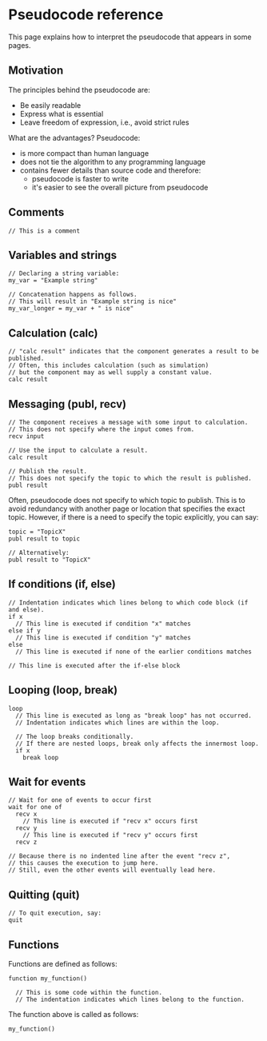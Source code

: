 # Pseudocode reference

This page explains how to interpret the pseudocode that appears in some pages.

## Motivation

The principles behind the pseudocode are:

- Be easily readable
- Express what is essential
- Leave freedom of expression, i.e., avoid strict rules

What are the advantages? Pseudocode:

- is more compact than human language
- does not tie the algorithm to any programming language
- contains fewer details than source code and therefore:
    - pseudocode is faster to write
    - it's easier to see the overall picture from pseudocode


## Comments

```nohighlight
// This is a comment
```


## Variables and strings

```nohighlight
// Declaring a string variable:
my_var = "Example string"
 
// Concatenation happens as follows.
// This will result in "Example string is nice"
my_var_longer = my_var + " is nice"
```


## Calculation (calc)

```nohighlight
// "calc result" indicates that the component generates a result to be published.
// Often, this includes calculation (such as simulation)
// but the component may as well supply a constant value.
calc result
```


## Messaging (publ, recv)

```nohighlight
// The component receives a message with some input to calculation.
// This does not specify where the input comes from.
recv input
 
// Use the input to calculate a result.
calc result
 
// Publish the result.
// This does not specify the topic to which the result is published.
publ result
```

Often, pseudocode does not specify to which topic to publish. This is to avoid redundancy with another page or location that specifies the exact topic. However, if there is a need to specify the topic explicitly, you can say:

```nohighlight
topic = "TopicX"
publ result to topic
 
// Alternatively:
publ result to "TopicX"
```


## If conditions (if, else)

```nohighlight
// Indentation indicates which lines belong to which code block (if and else).
if x
  // This line is executed if condition "x" matches
else if y
  // This line is executed if condition "y" matches
else
  // This line is executed if none of the earlier conditions matches
 
// This line is executed after the if-else block
```


## Looping (loop, break)

```nohighlight
loop
  // This line is executed as long as "break loop" has not occurred.
  // Indentation indicates which lines are within the loop.
 
  // The loop breaks conditionally.
  // If there are nested loops, break only affects the innermost loop.
  if x
    break loop
```


## Wait for events

```nohighlight
// Wait for one of events to occur first
wait for one of
  recv x
    // This line is executed if "recv x" occurs first
  recv y
    // This line is executed if "recv y" occurs first
  recv z
 
// Because there is no indented line after the event "recv z",
// this causes the execution to jump here.
// Still, even the other events will eventually lead here.
```

## Quitting (quit)

```nohighlight
// To quit execution, say:
quit
```


## Functions

Functions are defined as follows:

```nohighlight
function my_function()
   
  // This is some code within the function.
  // The indentation indicates which lines belong to the function.
```

The function above is called as follows:

```nohighlight
my_function()
```
